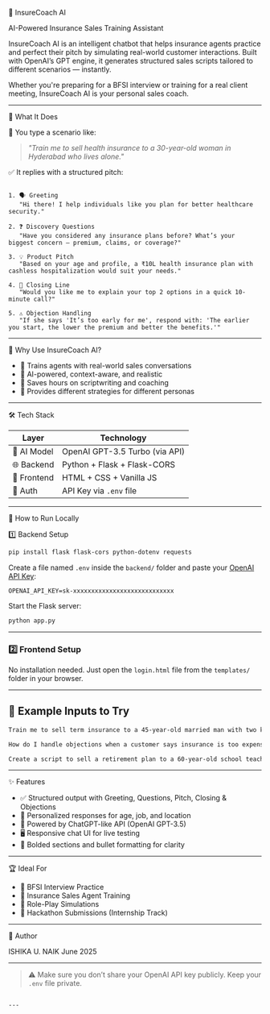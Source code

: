 
 🤖 InsureCoach AI

AI-Powered Insurance Sales Training Assistant

InsureCoach AI is an intelligent chatbot that helps insurance agents practice and perfect their pitch by simulating real-world customer interactions. Built with OpenAI’s GPT engine, it generates structured sales scripts tailored to different scenarios — instantly.

Whether you're preparing for a BFSI interview or training for a real client meeting, InsureCoach AI is your personal sales coach.

---

 🚀 What It Does

🧾 You type a scenario like:
> _"Train me to sell health insurance to a 30-year-old woman in Hyderabad who lives alone."_

✅ It replies with a structured pitch:

```

1. 🗣️ Greeting
   "Hi there! I help individuals like you plan for better healthcare security."

2. ❓ Discovery Questions
   "Have you considered any insurance plans before? What’s your biggest concern — premium, claims, or coverage?"

3. 💡 Product Pitch
   "Based on your age and profile, a ₹10L health insurance plan with cashless hospitalization would suit your needs."

4. 🤝 Closing Line
   "Would you like me to explain your top 2 options in a quick 10-minute call?"

5. ⚠️ Objection Handling
   "If she says 'It’s too early for me', respond with: 'The earlier you start, the lower the premium and better the benefits.'"

````

---

 💼 Why Use InsureCoach AI?

- 🎯 Trains agents with real-world sales conversations
- 🧠 AI-powered, context-aware, and realistic
- 📝 Saves hours on scriptwriting and coaching
- 🔄 Provides different strategies for different personas

---

 🛠️ Tech Stack

| Layer       | Technology                     |
|-------------|--------------------------------|
| 💬 AI Model | OpenAI GPT-3.5 Turbo (via API) |
| 🌐 Backend  | Python + Flask + Flask-CORS    |
| 🎨 Frontend | HTML + CSS + Vanilla JS        |
| 🔐 Auth     | API Key via `.env` file        |

---

 🧪 How to Run Locally

 1️⃣ Backend Setup

```bash
pip install flask flask-cors python-dotenv requests
````

Create a file named `.env` inside the `backend/` folder and paste your [OpenAI API Key](https://platform.openai.com/account/api-keys):

```
OPENAI_API_KEY=sk-xxxxxxxxxxxxxxxxxxxxxxxxxxxx
```

Start the Flask server:

```bash
python app.py
```

---

### 2️⃣ Frontend Setup

No installation needed. Just open the `login.html` file from the `templates/` folder in your browser.

---

## 💬 Example Inputs to Try

```txt
Train me to sell term insurance to a 45-year-old married man with two kids in Delhi.
```

```txt
How do I handle objections when a customer says insurance is too expensive?
```

```txt
Create a script to sell a retirement plan to a 60-year-old school teacher in Chennai.
```

---

 ✨ Features

* ✅ Structured output with Greeting, Questions, Pitch, Closing & Objections
* 🎯 Personalized responses for age, job, and location
* 🧠 Powered by ChatGPT-like API (OpenAI GPT-3.5)
* 🖥️ Responsive chat UI for live testing
* 💬 Bolded sections and bullet formatting for clarity

---

🏆 Ideal For

* 🔹 BFSI Interview Practice
* 🔹 Insurance Sales Agent Training
* 🔹 Role-Play Simulations
* 🔹 Hackathon Submissions (Internship Track)

---

 👤 Author

ISHIKA U. NAIK
June 2025

---

> ⚠️ Make sure you don’t share your OpenAI API key publicly. Keep your `.env` file private.

```

---

